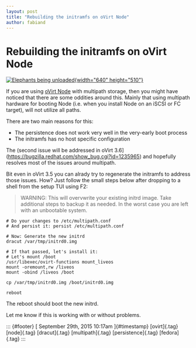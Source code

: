```yaml
---
layout: post
title: "Rebuilding the initramfs on oVirt Node"
author: fabiand
---
```



Rebuilding the initramfs on oVirt Node
======================================

[![Elephants being
unloaded](https://farm8.staticflickr.com/7126/6997630239_5b3b693c89_z.jpg){width="640"
height="510"}](https://www.flickr.com/photos/boston_public_library/6997630239/in/photostream/ "Elephants being unloaded")

If you are using [oVirt Node](http://www.ovirt.org/Node) with multipath
storage, then you might have noticed that there are some oddities around
this. Mainly that using multipath hardware for booting Node (i.e. when
you install Node on an iSCSI or FC target), will not utilize all paths.

There are two main reasons for this:

-   The persistence does not work very well in the very-early boot
    process
-   The initramfs has no host specific configuration

The (second issue will be addressed in oVirt
3.6\](<https://bugzilla.redhat.com/show_bug.cgi?id=1235965>) and
hopefully resolves most of the issues around multipath.

Bit even in oVirt 3.5 you can alrady try to regenerate the initramfs to
address those issues. How? Just follow the small steps below after
dropping to a shell from the setup TUI using F2:

> WARNING: This will overvwrite your existing initrd image. Take
> additional steps to backup it as needed. In the worst case you are
> left with an unbootable system.

    # Do your changes to /etc/multipath.conf
    # And persist it: persist /etc/multipath.conf

    # Now: Generate the new initrd
    dracut /var/tmp/initrd0.img

    # If that passed, let's install it:
    # Let's mount /boot
    /usr/libexec/ovirt-functions mount_liveos
    mount -oremount,rw /liveos
    mount -obind /liveos /boot

    cp /var/tmp/initrd0.img /boot/initrd0.img

    reboot

The reboot should boot the new initrd.

Let me know if this is working with or without problems.

::: {#footer}
[ September 29th, 2015 10:17am ]{#timestamp} [ovirt]{.tag} [node]{.tag}
[dracut]{.tag} [multipath]{.tag} [persistence]{.tag} [fedora]{.tag}
:::
